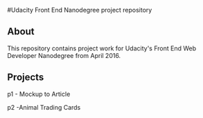 #Udacity Front End Nanodegree project repository

## About
This repository contains project work for Udacity's Front End Web Developer
Nanodegree from April 2016.

## Projects

p1 - Mockup to Article

p2 -Animal Trading Cards
